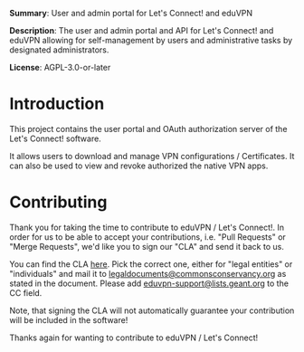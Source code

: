**Summary**: User and admin portal for Let's Connect! and eduVPN 

**Description**: The user and admin portal and API for Let's Connect! and 
eduVPN allowing for self-management by users and administrative tasks by 
designated administrators.

**License**:  AGPL-3.0-or-later

# Introduction

This project contains the user portal and OAuth authorization server of the 
Let's Connect! software.

It allows users to download and manage VPN configurations / Certificates. It 
can also be used to view and revoke authorized the native VPN apps.

# Contributing

Thank you for taking the time to contribute to eduVPN / Let's Connect!. In 
order for us to be able to accept your contributions, i.e. "Pull Requests" or
"Merge Requests", we'd like you to sign our "CLA" and send it back to us. 

You can find the CLA [here](https://commonsconservancy.org/resources/). Pick
the correct one, either for "legal entities" or "individuals" and mail it to
[legaldocuments@commonsconservancy.org](mailto:legaldocuments@commonsconservancy.org) 
as stated in the document. Please add 
[eduvpn-support@lists.geant.org](mailto:eduvpn-support@lists.geant.org) to the 
CC field.

Note, that signing the CLA will not automatically guarantee your contribution 
will be included in the software!

Thanks again for wanting to contribute to eduVPN / Let's Connect!

